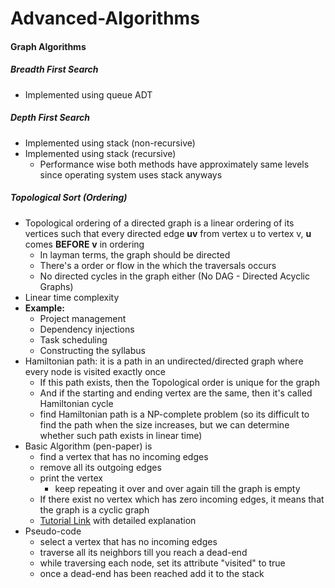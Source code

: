 # Advanced-Algorithms

#### Graph Algorithms
##### Breadth First Search
  * Implemented using queue ADT

##### Depth First Search
  * Implemented using stack (non-recursive)
  * Implemented using stack (recursive)
    * Performance wise both methods have approximately same levels since operating system uses stack anyways

##### Topological Sort (Ordering)
* Topological ordering of a directed graph is a linear ordering of its vertices such that every directed edge **uv** from vertex u to vertex v, **u** comes **BEFORE** **v** in ordering
  * In layman terms, the graph should be directed
  * There's a order or flow in the which the traversals occurs
  * No directed cycles in the graph either (No DAG - Directed Acyclic Graphs)
* Linear time complexity
* **Example:**
  * Project management
  * Dependency injections
  * Task scheduling
  * Constructing the syllabus  
* Hamiltonian path: it is a path in an undirected/directed graph where every node is visited exactly once
  * If this path exists, then the Topological order is unique for the graph
  * And if the starting and ending vertex are the same, then it's called Hamiltonian cycle
  * find Hamiltonian path is a NP-complete problem (so its difficult to find the path when the size increases, but we can determine whether such path exists in linear time)
* Basic Algorithm (pen-paper) is
  * find a vertex that has no incoming edges
  * remove all its outgoing edges
  * print the vertex
    * keep repeating it over and over again till the graph is empty
  * If there exist no vertex which has zero incoming edges, it means that the graph is a cyclic graph
  * [Tutorial Link](https://courses.cs.washington.edu/courses/cse326/03wi/lectures/RaoLect20.pdf) with detailed explanation
* Pseudo-code
  * select a vertex that has no incoming edges
  * traverse all its neighbors till you reach a dead-end
  * while traversing each node, set its attribute "visited" to true
  * once a dead-end has been reached add it to the stack
